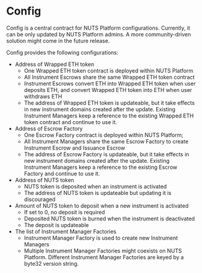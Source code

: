 # Config

Config is a central contract for NUTS Platform configurations. Currently, it can be only updated by NUTS Platform admins. A more community-driven solution might come in the future release.

Config provides the following configurations:

* Address of Wrapped ETH token
  * One Wrapped ETH token contract is deployed within NUTS Platform
  * All Instrument Escrows share the same Wrapped ETH token contract
  * Instrument Escrows convert ETH into Wrapped ETH token when user deposits ETH, and convert Wrapped ETH token into ETH when user withdraws ETH
  * The address of Wrapped ETH token is updateable, but it take effects in new instrument domains created after the update. Existing Instrument Managers keep a reference to the existing Wrapped ETH token contract and continue to use it.
* Address of Escrow Factory
  * One Escrow Factory contract is deployed within NUTS Platform;
  * All Instrument Managers share the same Escrow Factory to create Instrument Escrow and Issuance Escrow
  * The address of Escrow Factory is updateable, but it take effects in new instrument domains created after the update. Existing Instrument Managers keep a reference to the existing Escrow Factory and continue to use it.
* Address of NUTS token
  * NUTS token is deposited when an instrument is activated
  * The address of NUTS token is updateable but updating it is discouraged
* Amount of NUTS token to deposit when a new instrument is activated
  * If set to 0, no deposit is required
  * Deposited NUTS token is burned when the instrument is deactivated
  * The deposit is updateable
* The list of Instrument Manager Factories
  * Instrument Manager Factory is used to create new Instrument Managers
  * Multiple Instrument Manager Factories might coexists on NUTS Platform. Different Instrument Manager Factories are keyed by a byte32 version string.

